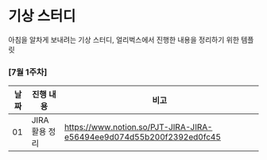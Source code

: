 # 기상 스터디

아침을 알차게 보내려는 기상 스터디, 얼리벅스에서 진행한 내용을 정리하기 위한 템플릿

### [7월 1주차]

| 날짜   | 진행 내용 | 비고 |
| ------ | -------------------- | ---- |
| 01 | JIRA 활용 정리 | https://www.notion.so/PJT-JIRA-JIRA-e56494ee9d074d55b200f2392ed0fc45 |
